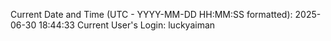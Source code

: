 Current Date and Time (UTC - YYYY-MM-DD HH:MM:SS formatted): 2025-06-30 18:44:33
Current User's Login: luckyaiman
